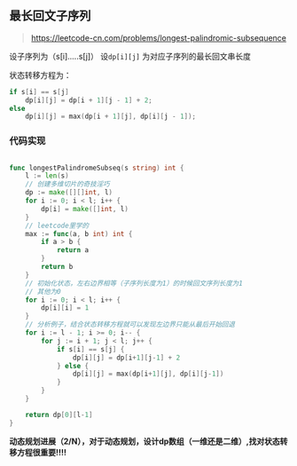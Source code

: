 ## 最长回文子序列

> https://leetcode-cn.com/problems/longest-palindromic-subsequence

  设子序列为（s[i].....s[j]） 设``dp[i][j]`` 为对应子序列的最长回文串长度

状态转移方程为：

```go
if s[i] == s[j]
    dp[i][j] = dp[i + 1][j - 1] + 2;
else
    dp[i][j] = max(dp[i + 1][j], dp[i][j - 1]);
```



### 代码实现

```go

func longestPalindromeSubseq(s string) int {
	l := len(s)
	// 创建多维切片的奇技淫巧
	dp := make([][]int, l)
	for i := 0; i < l; i++ {
		dp[i] = make([]int, l)
	}
    // leetcode里学的
	max := func(a, b int) int {
		if a > b {
			return a
		}
		return b
	}
	// 初始化状态，左右边界相等（子序列长度为1）的时候回文序列长度为1
	// 其他为0
	for i := 0; i < l; i++ {
		dp[i][i] = 1
	}
	// 分析例子，结合状态转移方程就可以发现左边界只能从最后开始回退
	for i := l - 1; i >= 0; i-- {
		for j := i + 1; j < l; j++ {
			if s[i] == s[j] {
				dp[i][j] = dp[i+1][j-1] + 2
			} else {
				dp[i][j] = max(dp[i+1][j], dp[i][j-1])
			}
		}
	}

	return dp[0][l-1]
}
```



**动态规划进展（2/N），对于动态规划，设计dp数组（一维还是二维）,找对状态转移方程很重要!!!!**
